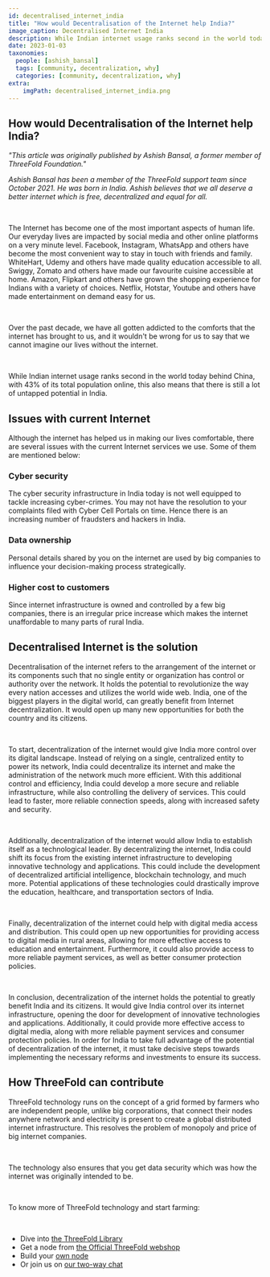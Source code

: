 ```yaml
---
id: decentralised_internet_india
title: "How would Decentralisation of the Internet help India?"
image_caption: Decentralised Internet India
description: While Indian internet usage ranks second in the world today behind China, with 43% of its total population online, this also means that there is still a lot of untapped potential.
date: 2023-01-03
taxonomies:
  people: [ashish_bansal]
  tags: [community, decentralization, why]
  categories: [community, decentralization, why]
extra:
    imgPath: decentralised_internet_india.png
---
```


## How would Decentralisation of the Internet help India?

*"This article was originally published by Ashish Bansal, a former member of ThreeFold Foundation."*

*Ashish Bansal has been a member of the ThreeFold support team since October 2021. He was born in India. Ashish believes that we all deserve a better internet which is free, decentralized and equal for all.*

<br>

The Internet has become one of the most important aspects of human life. Our everyday lives are impacted by social media and other online platforms on a very minute level. Facebook, Instagram, WhatsApp and others have become the most convenient way to stay in touch with friends and family. WhiteHart, Udemy and others have made quality education accessible to all. Swiggy, Zomato and others have made our favourite cuisine accessible at home. Amazon, Flipkart and others have grown the shopping experience for Indians with a variety of choices. Netflix, Hotstar, Youtube and others have made entertainment on demand easy for us.

<br>

Over the past decade, we have all gotten addicted to the comforts that the internet has brought to us, and it wouldn't be wrong for us to say that we cannot imagine our lives without the internet.

<br>

While Indian internet usage ranks second in the world today behind China, with 43% of its total population online, this also means that there is still a lot of untapped potential in India.

## Issues with current Internet

Although the internet has helped us in making our lives comfortable, there are several issues with the current Internet services we use. Some of them are mentioned below:

### Cyber security

The cyber security infrastructure in India today is not well equipped to tackle increasing cyber-crimes. You may not have the resolution to your complaints filed with Cyber Cell Portals on time. Hence there is an increasing number of fraudsters and hackers in India.

### Data ownership

Personal details shared by you on the internet are used by big companies to influence your decision-making process strategically.

### Higher cost to customers

Since internet infrastructure is owned and controlled by a few big companies, there is an irregular price increase which makes the internet unaffordable to many parts of rural India.

## Decentralised Internet is the solution

Decentralisation of the internet refers to the arrangement of the internet or its components such that no single entity or organization has control or authority over the network. It  holds the potential to revolutionize the way every nation accesses and utilizes the world wide web. India, one of the biggest players in the digital world, can greatly benefit from Internet decentralization. It would open up many new opportunities for both the country and its citizens.

<br>

To start, decentralization of the internet would give India more control over its digital landscape. Instead of relying on a single, centralized entity to power its network, India could decentralize its internet and make the administration of the network much more efficient. With this additional control and efficiency, India could develop a more secure and reliable infrastructure, while also controlling the delivery of services. This could lead to faster, more reliable connection speeds, along with increased safety and security.

<br>

Additionally, decentralization of the internet would allow India to establish itself as a technological leader. By decentralizing the internet, India could shift its focus from the existing internet infrastructure to developing innovative technology and applications. This could include the development of decentralized artificial intelligence, blockchain technology, and much more. Potential applications of these technologies could drastically improve the education, healthcare, and transportation sectors of India.

<br>

Finally, decentralization of the internet could help with digital media access and distribution. This could open up new opportunities for providing access to digital media in rural areas, allowing for more effective access to education and entertainment. Furthermore, it could also provide access to more reliable payment services, as well as better consumer protection policies.

<br>

In conclusion, decentralization of the internet holds the potential to greatly benefit India and its citizens. It would give India control over its internet infrastructure, opening the door for development of innovative technologies and applications. Additionally, it could provide more effective access to digital media, along with more reliable payment services and consumer protection policies. In order for India to take full advantage of the potential of decentralization of the internet, it must take decisive steps towards implementing the necessary reforms and investments to ensure its success.

## How ThreeFold can contribute

ThreeFold technology runs on the concept of a grid formed by farmers who are independent people, unlike big corporations, that connect their nodes anywhere network and electricity is present to create a global distributed internet infrastructure. This resolves the problem of monopoly and price of big internet companies.

<br>

The technology also ensures that you get data security which was how the internet was originally intended to be.

<br>

To know more of ThreeFold technology and start farming:

<br>

- Dive into [the ThreeFold Library](https://library.threefold.me)
- Get a node from [the Official ThreeFold webshop]( https://marketplace.3node.global/index.php)
- Build your [own node](https://library.threefold.me/info/threefold#/tfgrid/farming/threefold__diy_guide)
- Or join us on [our two-way chat](https://t.me/threefold)
